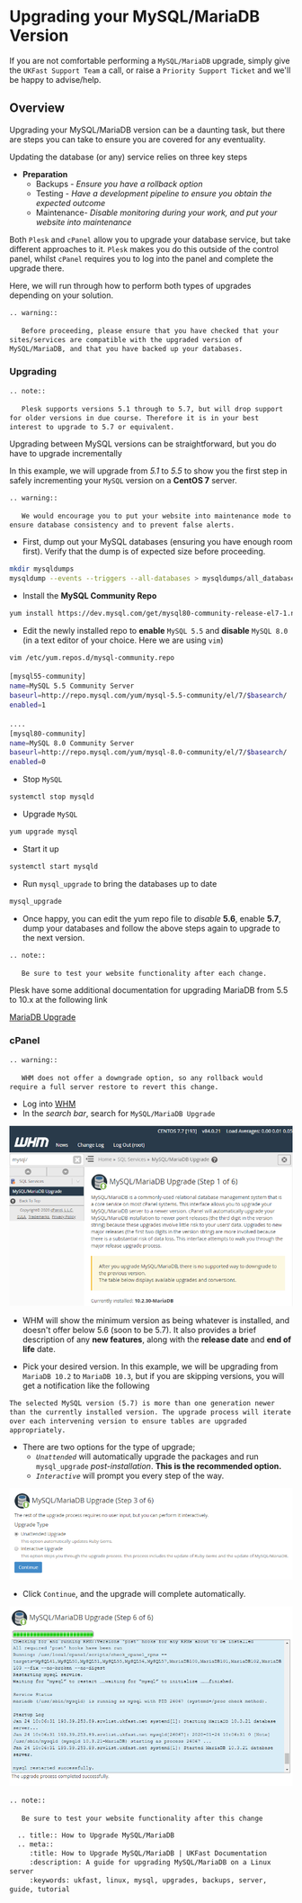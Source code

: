# Upgrading your MySQL/MariaDB Version

If you are not comfortable performing a `MySQL/MariaDB` upgrade, simply give the `UKFast Support Team` a call, or raise a `Priority Support Ticket` and we'll be happy to advise/help.

## Overview

Upgrading your MySQL/MariaDB version can be a daunting task, but there are steps you can take to ensure you are covered for any eventuality.

Updating the database (or any) service relies on three key steps

* **Preparation**
  * Backups - *Ensure you have a rollback option*
  * Testing - *Have a development pipeline to ensure you obtain the expected outcome*
  * Maintenance- *Disable monitoring during your work, and put your website into maintenance*

Both `Plesk` and `cPanel` allow you to upgrade your database service, but take different approaches to it. `Plesk` makes you do this outside of the control panel, whilst `cPanel` requires you to log into the panel and complete the upgrade there.

Here, we will run through how to perform both types of upgrades depending on your solution.

```eval_rst
.. warning::

   Before proceeding, please ensure that you have checked that your sites/services are compatible with the upgraded version of MySQL/MariaDB, and that you have backed up your databases.

```

### Upgrading

```eval_rst
.. note::

   Plesk supports versions 5.1 through to 5.7, but will drop support for older versions in due course. Therefore it is in your best interest to upgrade to 5.7 or equivalent.

```

Upgrading between MySQL versions can be straightforward, but you do have to upgrade incrementally

In this example, we will upgrade from *5.1* to *5.5* to show you the first step in safely incrementing your `MySQL` version on a **CentOS 7** server.

```eval_rst
.. warning::

   We would encourage you to put your website into maintenance mode to ensure database consistency and to prevent false alerts.

```

* First, dump out your MySQL databases (ensuring you have enough room first). Verify that the dump is of expected size before proceeding.

```bash
mkdir mysqldumps
mysqldump --events --triggers --all-databases > mysqldumps/all_databases.sql
```

* Install the **MySQL Community Repo**

```bash
yum install https://dev.mysql.com/get/mysql80-community-release-el7-1.noarch.rpm
```

* Edit the newly installed repo to **enable** `MySQL 5.5` and **disable** `MySQL 8.0` (in a text editor of your choice. Here we are using `vim`)

```bash
vim /etc/yum.repos.d/mysql-community.repo

[mysql55-community]
name=MySQL 5.5 Community Server
baseurl=http://repo.mysql.com/yum/mysql-5.5-community/el/7/$basearch/
enabled=1

....
[mysql80-community]
name=MySQL 8.0 Community Server
baseurl=http://repo.mysql.com/yum/mysql-8.0-community/el/7/$basearch/
enabled=0
```

* Stop `MySQL`
```bash
systemctl stop mysqld
```

* Upgrade `MySQL`
```bash
yum upgrade mysql
```

* Start it up
```bash
systemctl start mysqld
```
* Run `mysql_upgrade` to bring the databases up to date
```bash
mysql_upgrade
```

* Once happy, you can edit the yum repo file to *disable* **5.6**, enable **5.7**, dump your databases and follow the above steps again to upgrade to the next version.

```eval_rst
.. note::

   Be sure to test your website functionality after each change.

```

Plesk have some additional documentation for upgrading MariaDB from 5.5 to 10.x at the following link

[MariaDB Upgrade](https://support.plesk.com/hc/en-us/articles/213403429)

### cPanel

```eval_rst
.. warning::

   WHM does not offer a downgrade option, so any rollback would require a full server restore to revert this change.

```

* Log into [WHM](/operatingsystems/linux/controlpanels/cpanel)
* In the *search bar*, search for `MySQL/MariaDB Upgrade`

![Search](files/mariadbsearch.PNG)

* WHM will show the minimum version as being whatever is installed, and doesn't offer below 5.6 (soon to be 5.7). It also provides a brief description of any **new features**, along with the **release date** and **end of life** date.

* Pick your desired version. In this example, we will be upgrading from `MariaDB 10.2` to `MariaDB 10.3`, but if you are skipping versions, you will get a notification like the following

```
The selected MySQL version (5.7) is more than one generation newer than the currently installed version. The upgrade process will iterate over each intervening version to ensure tables are upgraded appropriately.
```

* There are two options for the type of upgrade;
  * *`Unattended`* will automatically upgrade the packages and run `mysql_upgrade` *post-installation*. **This is the recommended option.**
  * *`Interactive`* will prompt you every step of the way.

![Options](files/mariadbupgrade.PNG)

* Click `Continue`, and the upgrade will complete automatically.

![Options](files/mariadbupgrade2.PNG)


```eval_rst
.. note::

   Be sure to test your website functionality after this change

```

```eval_rst
  .. title:: How to Upgrade MySQL/MariaDB
  .. meta::
     :title: How to Upgrade MySQL/MariaDB | UKFast Documentation
     :description: A guide for upgrading MySQL/MariaDB on a Linux server
     :keywords: ukfast, linux, mysql, upgrades, backups, server, guide, tutorial
```
